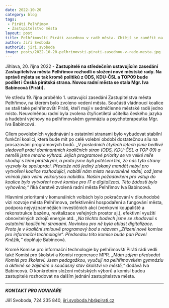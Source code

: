 ```yaml
---
date: 2022-10-20
category: blog
tags:
 - Piráti Pelhřimov
 - Zastupitelstvo města
layout: post
title: Pelhřimovští Piráti zasednou v radě města. Chtějí se zaměřit na rozvoj IT a digitalizace
author: Jiří Svoboda
authorId: jiri.svoboda
image: posts/2022-10-20-pelhrimovsti-pirati-zasednou-v-rade-mesta.jpg
---
```


Jihlava, 20. října 2022 - **Zastupitelé na středečním ustavujícím zasedání Zastupitelstva města Pelhřimov rozhodli o složení nové městské rady. Na správě města se tak kromě politiků z ODS, KDU-ČSL a TOP09 bude podílet i Česká pirátská strana. Novou radní města se stala Mgr. Iva Babincová (Piráti).**

Ve středu 19. října proběhlo 1. ustavující zasedání Zastupitelstva města Pelhřimov, na kterém bylo zvoleno vedení města. Součástí vládnoucí koalice se stali také pelhřimovští Piráti, kteří mají v sedmičlenné městské radě jedno místo. Neuvolněnou radní byla zvolena čtyřicetiletá učitelka českého jazyka a hudební výchovy na pelhřimovském gymnáziu a psychoterapeutka Mgr. Iva Babincová.

Cílem povolebních vyjednávání s ostatními stranami bylo vybudovat stabilní funkční koalici, která bude mít po celé volební období dostatečnou sílu na prosazování programových bodů. *„V posledních čtyřech letech jsme bedlivě sledovali práci dominantních koaličních stran (ODS, KDU-ČSL a TOP 09) a neměli jsme mnoho výhrad. Jejich programové priority se ve velké míře shodují s těmi pirátskými, a proto jsme byli potěšeni tím, že nás tyto strany vyzvaly ke spolupráci. Přestože náš jediný získaný mandát nebyl pro vytvoření koalice rozhodující, nabídli nám místo neuvolněné radní, což jsme vnímali jako velmi velkorysou nabídku. Naším požadavkem pro vstup do koalice bylo vytvoření nové komise pro IT a digitalizaci. Této žádosti bylo vyhověno,“* říká čerstvě zvolená radní města Pelhřimov Iva Babincová.

Hlavními prioritami v komunálních volbách bylo pokračování v dlouhodobé vizi rozvoje města Pelhřimova, zefektivnění hospodaření a fungování města, podpora nejvýznamnějších investičních akcí (venkovní koupaliště a rekonstrukce bazénu, revitalizace veřejných prostor aj.), efektivní využití obnovitelných zdrojů energie atd. *„Na těchto bodech jsme se shodovali s ostatními koaličními stranami. Novinkou pro ně byla oblast digitalizace. Proto je v koaliční smlouvě programový bod s názvem *„Zřízení nové komise pro informační technologie“*. Předsedou této komise bude pan Pavel Kněžik,“* doplňuje Babincová.

Kromě Komise pro informační technologie by pelhřimovští Piráti rádi vedli také Komisi pro školství a Komisi regenerace MPR. *„Mám zájem předsedat Komisi pro školství. Jsem pedagožkou, vyučuji na pelhřimovském gymnáziu a aktivně se zajímám o současný stav školství ve městě,“* dodává Iva Babincová. O konkrétním složení městských výborů a komisí budou zastupitelé rozhodovat na dalším jednání zastupitelstva města.

---

***KONTAKT PRO NOVINÁŘE*** 

Jiří Svoboda, 724 235 840, <jiri.svoboda.hb@pirati.cz>
